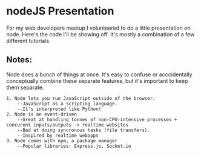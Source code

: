 # nodeJS Presentation

For my web developers meetup I volunteered to do a little presentation on node.  Here's the code I'll be showing off.  It's mostly a combination of a few different tutorials.


## Notes:

Node does a bunch of things at once.  It's easy to confuse or acccidentally conceptually 
combine these separate features, but it's important to keep them separate.

    1. Node lets you run JavaScript outside of the browser.
        --JavaScript as a scripting language.
        --It's interpreted like Python!
    2. Node is an event-driven
        --Great at handling tonnes of non-CPU-intensive processes + concurent inputs/outputs -> realtime websites
        --Bad at doing syncronous tasks (file transfers).
        --Inspired by realtime webapps
    3. Node comes with npm, a package manager
        --Popular libraries: Express.js, Socket.io
